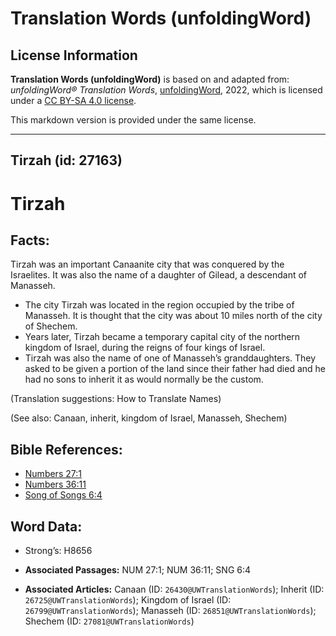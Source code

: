 # Translation Words (unfoldingWord)

## License Information

**Translation Words (unfoldingWord)** is based on and adapted from: _unfoldingWord® Translation Words_, [unfoldingWord](https://unfoldingword.org/utw), 2022, which is licensed under a [CC BY-SA 4.0 license](https://creativecommons.org/licenses/by-sa/4.0/legalcode.en).

This markdown version is provided under the same license.



--------------------------------

## Tirzah (id: 27163)

Tirzah
======

Facts:
------

Tirzah was an important Canaanite city that was conquered by the Israelites. It was also the name of a daughter of Gilead, a descendant of Manasseh.

* The city Tirzah was located in the region occupied by the tribe of Manasseh. It is thought that the city was about 10 miles north of the city of Shechem.
* Years later, Tirzah became a temporary capital city of the northern kingdom of Israel, during the reigns of four kings of Israel.
* Tirzah was also the name of one of Manasseh’s granddaughters. They asked to be given a portion of the land since their father had died and he had no sons to inherit it as would normally be the custom.

(Translation suggestions: How to Translate Names)

(See also: Canaan, inherit, kingdom of Israel, Manasseh, Shechem)

Bible References:
-----------------

* [Numbers 27:1](https://ref.ly/Num27:1)
* [Numbers 36:11](https://ref.ly/Num36:11)
* [Song of Songs 6:4](https://ref.ly/Song6:4)

Word Data:
----------

* Strong’s: H8656

* **Associated Passages:** NUM 27:1; NUM 36:11; SNG 6:4
* **Associated Articles:** Canaan (ID: `26430@UWTranslationWords`); Inherit (ID: `26725@UWTranslationWords`); Kingdom of Israel (ID: `26799@UWTranslationWords`); Manasseh (ID: `26851@UWTranslationWords`); Shechem (ID: `27081@UWTranslationWords`)

